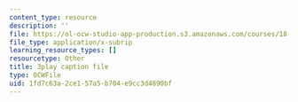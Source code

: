 ```yaml
---
content_type: resource
description: ''
file: https://ol-ocw-studio-app-production.s3.amazonaws.com/courses/18-01sc-single-variable-calculus-fall-2010/1fd7c63a2ce157a5b704e9cc3d4890bf_7EKztFcTiUU.vtt
file_type: application/x-subrip
learning_resource_types: []
resourcetype: Other
title: 3play caption file
type: OCWFile
uid: 1fd7c63a-2ce1-57a5-b704-e9cc3d4890bf
---
```

